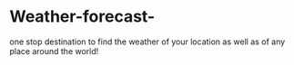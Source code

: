# Weather-forecast-

one stop destination to find the weather of your location as well as of any place around the world!
